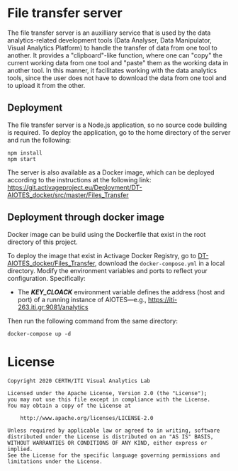 # File transfer server
The file transfer server is an auxilliary service that is used by the data analytics-related development tools (Data Analyser, Data Manipulator, Visual Analytics Platform) to handle the transfer of data from one tool to another. It provides a "clipboard"-like function, where one can "copy" the current working data from one tool and "paste" them as the working data in another tool. In this manner, it facilitates working with the data analytics tools, since the user does not have to download the data from one tool and to upload it from the other.

## Deployment
The file transfer server is a Node.js application, so no source code building is required. To deploy the application, go to the home directory of the server and run the following:

```
npm install
npm start
```
The server is also available as a Docker image, which can be deployed according to the instructions at the following link: https://git.activageproject.eu/Deployment/DT-AIOTES_docker/src/master/Files_Transfer

## Deployment through docker image

Docker image can be build using the Dockerfile that exist in the root directory of this project.

To deploy the image that exist in Activage Docker Registry, go to [DT-AIOTES_docker/Files_Transfer](https://git.activageproject.eu/Deployment/DT-AIOTES_docker/src/master/Files_Transfer), download the `docker-compose.yml` in a local directory. Modify the environment variables and ports to reflect your configuration. Specifically:

* The ***KEY_CLOACK*** environment variable defines the address (host and port) of a running instance of AIOTES—e.g., https://iti-263.iti.gr:9081/analytics

Then run the following command from the same directory:

```
docker-compose up -d
```
# License

```
Copyright 2020 CERTH/ITI Visual Analytics Lab

Licensed under the Apache License, Version 2.0 (the "License");
you may not use this file except in compliance with the License.
You may obtain a copy of the License at

    http://www.apache.org/licenses/LICENSE-2.0

Unless required by applicable law or agreed to in writing, software
distributed under the License is distributed on an "AS IS" BASIS,
WITHOUT WARRANTIES OR CONDITIONS OF ANY KIND, either express or implied.
See the License for the specific language governing permissions and
limitations under the License.
```